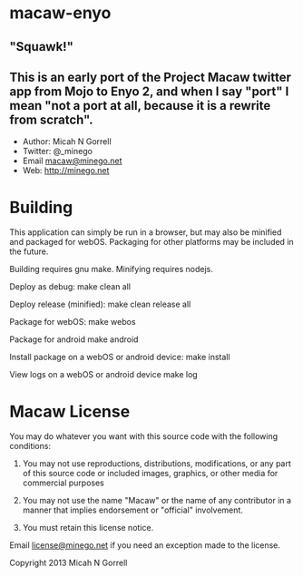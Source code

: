 macaw-enyo
================================================================================

"Squawk!"
--------------------------------------------------------------------------------


This is an early port of the Project Macaw twitter app from Mojo to Enyo 2, and
when I say "port" I mean "not a port at all, because it is a rewrite from
scratch".
--------------------------------------------------------------------------------


* Author: 	Micah N Gorrell
* Twitter:	@_minego
* Email		macaw@minego.net
* Web:		http://minego.net


Building
================================================================================

This application can simply be run in a browser, but may also be minified and
packaged for webOS. Packaging for other platforms may be included in the future.

Building requires gnu make. Minifying requires nodejs.

Deploy as debug:
	make clean all

Deploy release (minified):
	make clean release all

Package for webOS:
	make webos

Package for android
	make android

Install package on a webOS or android device:
	make install

View logs on a webOS or android device
	make log


Macaw License
================================================================================

You may do whatever you want with this source code with the following conditions:
 1.	You may not use reproductions, distributions, modifications, or any part of
	this source code or included images, graphics, or other media for commercial
	purposes

 2.	You may not use the name "Macaw" or the name of any contributor in a manner
	that implies endorsement or "official" involvement.

 3.	You must retain this license notice.

Email license@minego.net if you need an exception made to the license.

Copyright 2013 Micah N Gorrell


